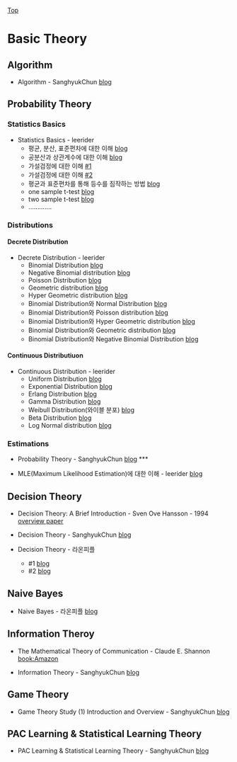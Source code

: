 [Top](README)

# Basic Theory

## Algorithm

* Algorithm - SanghyukChun [blog](http://sanghyukchun.github.io/60/)



## Probability Theory

### Statistics Basics

* Statistics Basics - leerider
  * 평균, 분산, 표준편차에 대한 이해 [blog](http://blog.naver.com/PostList.nhn?from=postList&blogId=leerider&categoryNo=59&currentPage=31)
  * 공분산과 상관계수에 대한 이해 [blog](http://blog.naver.com/PostList.nhn?from=postList&blogId=leerider&categoryNo=59&currentPage=30)
  * 가설검정에 대한 이해 [#1](http://blog.naver.com/PostList.nhn?from=postList&blogId=leerider&categoryNo=59&currentPage=29)
  * 가설검정에 대한 이해 [#2](http://blog.naver.com/PostList.nhn?from=postList&blogId=leerider&categoryNo=59&currentPage=28)
  * 평균과 표준편차를 통해 등수를 짐작하는 방법 [blog](http://blog.naver.com/PostList.nhn?from=postList&blogId=leerider&categoryNo=59&currentPage=27)
  * one sample t-test [blog](http://blog.naver.com/PostList.nhn?from=postList&blogId=leerider&categoryNo=59&currentPage=26)
  * two sample t-test [blog](http://blog.naver.com/PostList.nhn?from=postList&blogId=leerider&categoryNo=59&currentPage=25)
  * .............


### Distributions

#### Decrete Distribution

* Decrete Distribution - leerider
  * Binomial Distribution [blog](http://blog.naver.com/PostList.nhn?from=postList&blogId=leerider&categoryNo=53&currentPage=4)
  * Negative Binomial distribution [blog](http://blog.naver.com/PostList.nhn?from=postList&blogId=leerider&categoryNo=53&currentPage=9)
  * Poisson Distribution [blog](http://blog.naver.com/PostList.nhn?from=postList&blogId=leerider&categoryNo=53&currentPage=8)
  * Geometric distribution [blog](http://blog.naver.com/PostList.nhn?from=postList&blogId=leerider&categoryNo=53&currentPage=10)
  * Hyper Geometric distribution [blog](http://blog.naver.com/PostList.nhn?from=postList&blogId=leerider&categoryNo=53&currentPage=7)
  * Binomial Distribution와 Normal Distribution [blog](http://blog.naver.com/PostList.nhn?from=postList&blogId=leerider&categoryNo=53&currentPage=6)
  * Binomial Distribution와 Poisson distribution [blog](http://blog.naver.com/PostList.nhn?from=postList&blogId=leerider&categoryNo=53&currentPage=5)
  * Binomial Distribution와 Hyper Geometric distribution [blog](http://blog.naver.com/PostList.nhn?from=postList&blogId=leerider&categoryNo=53&currentPage=3)
  * Binomial Distribution와 Geometric distribution [blog](http://blog.naver.com/PostList.nhn?from=postList&blogId=leerider&categoryNo=53&currentPage=2)
  * Binomial Distribution와 Negative Binomial Distribution [blog](http://blog.naver.com/PostList.nhn?blogId=leerider&from=postList&categoryNo=53)



#### Continuous Distributiuon

* Continuous Distribution - leerider
  * Uniform Distribution [blog](http://blog.naver.com/PostList.nhn?from=postList&blogId=leerider&categoryNo=55&currentPage=6)  
  * Exponential Distribution [blog](http://blog.naver.com/PostList.nhn?from=postList&blogId=leerider&categoryNo=55&currentPage=7)
  * Erlang Distribution [blog](http://blog.naver.com/PostList.nhn?from=postList&blogId=leerider&categoryNo=55&currentPage=5)
  * Gamma Distribution [blog](http://blog.naver.com/PostList.nhn?from=postList&blogId=leerider&categoryNo=55&currentPage=4)
  * Weibull Distribution(와이블 분포) [blog](http://blog.naver.com/PostList.nhn?from=postList&blogId=leerider&categoryNo=55&currentPage=3)
  * Beta Distribution [blog](http://blog.naver.com/PostList.nhn?from=postList&blogId=leerider&categoryNo=55&currentPage=2)
  * Log Normal distribution [blog](http://blog.naver.com/PostList.nhn?blogId=leerider&from=postList&categoryNo=55)




### Estimations

* Probability Theory - SanghyukChun [blog](http://sanghyukchun.github.io/58/) ***

* MLE(Maximum Likelihood Estimation)에 대한 이해 - leerider [blog](http://blog.naver.com/PostView.nhn?blogId=leerider&logNo=100189193480)



## Decision Theory

* Decision Theory: A Brief Introduction - Sven Ove Hansson - 1994 [overview paper](https://people.kth.se/~soh/decisiontheory.pdf)

* Decision Theory - SanghyukChun [blog](http://sanghyukchun.github.io/61/)

* Decision Theory - 라온피플
  * #1 [blog](https://laonple.blog.me/220847975603)
  * #2 [blog](https://laonple.blog.me/220847975603)



## Naive Bayes

* Naive Bayes - 라온피플 [blog](https://laonple.blog.me/220850892431)



## Information Theroy

* The Mathematical Theory of Communication - Claude E. Shannon [book:Amazon](https://www.amazon.com/Mathematical-Theory-Communication-Claude-Shannon/dp/0252725484)

* Information Theory - SanghyukChun [blog](http://sanghyukchun.github.io/62/) 


## Game Theory

* Game Theory Study (1) Introduction and Overview - SanghyukChun [blog](http://sanghyukchun.github.io/101/)


## PAC Learning & Statistical Learning Theory

* PAC Learning & Statistical Learning Theory - SanghyukChun [blog](http://sanghyukchun.github.io/66/)
